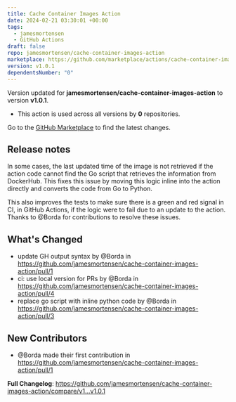 ```yaml
---
title: Cache Container Images Action
date: 2024-02-21 03:30:01 +00:00
tags:
  - jamesmortensen
  - GitHub Actions
draft: false
repo: jamesmortensen/cache-container-images-action
marketplace: https://github.com/marketplace/actions/cache-container-images-action
version: v1.0.1
dependentsNumber: "0"
---
```



Version updated for **jamesmortensen/cache-container-images-action** to version **v1.0.1**.
- This action is used across all versions by **0** repositories.

Go to the [GitHub Marketplace](https://github.com/marketplace/actions/cache-container-images-action) to find the latest changes.

## Release notes

In some cases, the last updated time of the image is not retrieved if the action code cannot find the Go script that retrieves the information from DockerHub.  This fixes this issue by moving this logic inline into the action directly and converts the code from Go to Python.

This also improves the tests to make sure there is a green and red signal in CI, in GitHub Actions, if the logic were to fail due to an update to the action.  Thanks to @Borda for contributions to resolve these issues.

## What's Changed
* update GH output syntax by @Borda in https://github.com/jamesmortensen/cache-container-images-action/pull/1
* ci: use local version for PRs by @Borda in https://github.com/jamesmortensen/cache-container-images-action/pull/4
* replace go script with inline python code by @Borda in https://github.com/jamesmortensen/cache-container-images-action/pull/3

## New Contributors
* @Borda made their first contribution in https://github.com/jamesmortensen/cache-container-images-action/pull/1

**Full Changelog**: https://github.com/jamesmortensen/cache-container-images-action/compare/v1...v1.0.1
